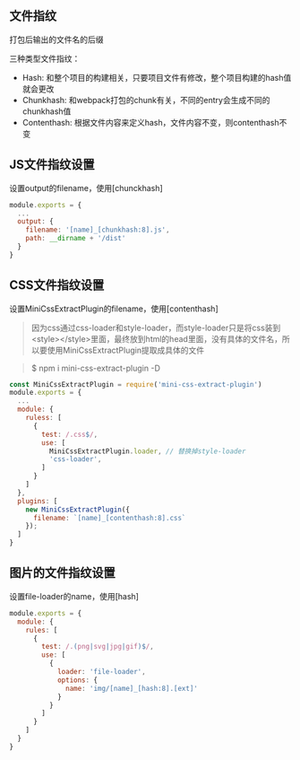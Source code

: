 ## 文件指纹
打包后输出的文件名的后缀

三种类型文件指纹：
- Hash: 和整个项目的构建相关，只要项目文件有修改，整个项目构建的hash值就会更改
- Chunkhash: 和webpack打包的chunk有关，不同的entry会生成不同的chunkhash值
- Contenthash: 根据文件内容来定义hash，文件内容不变，则contenthash不变

## JS文件指纹设置
设置output的filename，使用[chunckhash]
```js
module.exports = {
  ...
  output: {
    filename: '[name]_[chunkhash:8].js',
    path: __dirname + '/dist'
  }
}
```

## CSS文件指纹设置
设置MiniCssExtractPlugin的filename，使用[contenthash]

> 因为css通过css-loader和style-loader，而style-loader只是将css装到\<style>\</style>里面，最终放到html的head里面，没有具体的文件名，所以要使用MiniCssExtractPlugin提取成具体的文件

>$ npm i mini-css-extract-plugin -D

```js
const MiniCssExtractPlugin = require('mini-css-extract-plugin')
module.exports = {
  ...
  module: {
    ruless: [
      {
        test: /.css$/,
        use: [
          MiniCssExtractPlugin.loader, // 替换掉style-loader
          'css-loader',
        ]
      }
    ]
  },
  plugins: [
    new MiniCssExtractPlugin({
      filename: `[name]_[contenthash:8].css`
    });
  ]
}
```

## 图片的文件指纹设置
设置file-loader的name，使用[hash]
```js
module.exports = {
  module: {
    rules: [
      {
        test: /.(png|svg|jpg|gif)$/,
        use: [
          {
            loader: 'file-loader',
            options: {
              name: 'img/[name]_[hash:8].[ext]'
            }
          }
        ]
      }
    ]
  }
}
```